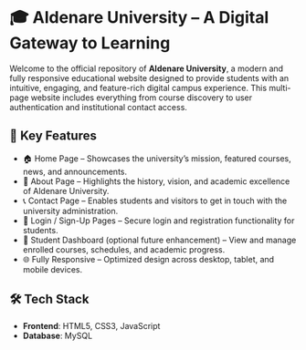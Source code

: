 # 🎓 Aldenare University – A Digital Gateway to Learning

Welcome to the official repository of **Aldenare University**, a modern and fully responsive educational website designed to provide students with an intuitive, engaging, and feature-rich digital campus experience. This multi-page website includes everything from course discovery to user authentication and institutional contact access.


## 🌟 Key Features


- 🏠 Home Page – Showcases the university’s mission, featured courses, news, and announcements.
- 📖 About Page – Highlights the history, vision, and academic excellence of Aldenare University.
- 📞 Contact Page – Enables students and visitors to get in touch with the university administration.
- 🔐 Login / Sign-Up Pages – Secure login and registration functionality for students.
- 🎯 Student Dashboard (optional future enhancement) – View and manage enrolled courses, schedules, and academic progress.
- 🌐 Fully Responsive – Optimized design across desktop, tablet, and mobile devices.

## 🛠️ Tech Stack


- **Frontend**: HTML5, CSS3, JavaScript
- **Database**:  MySQL 







